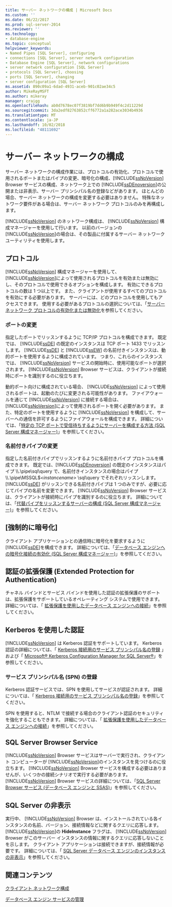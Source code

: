 ```yaml
---
title: サーバー ネットワークの構成 | Microsoft Docs
ms.custom: ''
ms.date: 06/22/2017
ms.prod: sql-server-2014
ms.reviewer: ''
ms.technology:
- database-engine
ms.topic: conceptual
helpviewer_keywords:
- Named Pipes [SQL Server], configuring
- connections [SQL Server], server network configuration
- Database Engine [SQL Server], network configurations
- server network configuration [SQL Server]
- protocols [SQL Server], choosing
- ports [SQL Server], changing
- server configuration [SQL Server]
ms.assetid: 890c09a1-6dad-4931-aceb-901c02ae34c5
author: MikeRayMSFT
ms.author: mikeray
manager: craigg
ms.openlocfilehash: ab0d7678ec07f3819bf7dd6b9b949f4c2d11229d
ms.sourcegitcommit: 3da2edf82763852cff6772a1a282ace3034b4936
ms.translationtype: MT
ms.contentlocale: ja-JP
ms.lasthandoff: 10/02/2018
ms.locfileid: "48111692"
---
```

# <a name="server-network-configuration"></a>サーバー ネットワークの構成
  サーバー ネットワークの構成作業には、プロトコルの有効化、プロトコルで使用されるポートまたはパイプの変更、暗号化の構成、[!INCLUDE[ssNoVersion](../../includes/ssnoversion-md.md)] Browser サービスの構成、ネットワーク上での [!INCLUDE[ssDEnoversion](../../includes/ssdenoversion-md.md)]の公開または非表示、サーバー プリンシパル名の登録などがあります。 ほとんどの場合、サーバー ネットワークの構成を変更する必要はありません。 特殊なネットワーク要件がある場合は、サーバー ネットワーク プロトコルのみを再構成します。  
  
 [!INCLUDE[ssNoVersion](../../includes/ssnoversion-md.md)] のネットワーク構成は、 [!INCLUDE[ssNoVersion](../../includes/ssnoversion-md.md)] 構成マネージャーを使用して行います。 以前のバージョンの [!INCLUDE[ssNoVersion](../../includes/ssnoversion-md.md)]の場合は、その製品に付属するサーバー ネットワーク ユーティリティを使用します。  
  
## <a name="protocols"></a>プロトコル  
 [!INCLUDE[ssNoVersion](../../includes/ssnoversion-md.md)] 構成マネージャーを使用して、 [!INCLUDE[ssNoVersion](../../includes/ssnoversion-md.md)]によって使用されるプロトコルを有効または無効にし、そのプロトコルで使用できるオプションを構成します。 有効にできるプロトコルの数は 1 つ以上です。 また、クライアントが使用するすべてのプロトコルを有効にする必要があります。 サーバーには、どのプロトコルを使用してもアクセスできます。 使用する必要があるプロトコルの選択については、「[サーバー ネットワーク プロトコルの有効化または無効化](enable-or-disable-a-server-network-protocol.md)を参照してください。  
  
### <a name="changing-a-port"></a>ポートの変更  
 指定したポートでリッスンするように TCP/IP プロトコルを構成できます。 既定では、 [!INCLUDE[ssDE](../../includes/ssde-md.md)] の既定のインスタンスは TCP ポート 1433 でリッスンします。 [!INCLUDE[ssDE](../../includes/ssde-md.md)] と [!INCLUDE[ssEW](../../includes/ssew-md.md)] の名前付きインスタンスは、動的ポートを使用するように構成されています。 つまり、これらのインスタンスでは、 [!INCLUDE[ssNoVersion](../../includes/ssnoversion-md.md)] サービスの開始時に、使用可能なポートが選択されます。 [!INCLUDE[ssNoVersion](../../includes/ssnoversion-md.md)] Browser サービスは、クライアントが接続時にポートを識別するのに役立ちます。  
  
 動的ポート向けに構成されている場合、 [!INCLUDE[ssNoVersion](../../includes/ssnoversion-md.md)] によって使用されるポートは、起動のたびに変更される可能性があります。 ファイアウォールを通じて [!INCLUDE[ssNoVersion](../../includes/ssnoversion-md.md)] に接続する場合は、 [!INCLUDE[ssNoVersion](../../includes/ssnoversion-md.md)]によって使用されるポートを開く必要があります。 また、特定のポートを使用するように [!INCLUDE[ssNoVersion](../../includes/ssnoversion-md.md)] を構成して、サーバーへの通信を許可するようにファイアウォールを構成できます。 詳細については、「[特定の TCP ポートで受信待ちするようにサーバーを構成する方法 &#40;SQL Server 構成マネージャー&#41;](configure-a-server-to-listen-on-a-specific-tcp-port.md)」を参照してください。  
  
### <a name="changing-a-named-pipe"></a>名前付きパイプの変更  
 指定した名前付きパイプでリッスンするように名前付きパイプ プロトコルを構成できます。 既定では、[!INCLUDE[ssDEnoversion](../../includes/ssdenoversion-md.md)] の既定のインスタンスはパイプ \\\\.\pipe\sql\query で、名前付きインスタンスの場合はパイプ \\\\.\pipe\MSSQL$*\<instancename>* \sql\query でそれぞれリッスンします。 [!INCLUDE[ssDE](../../includes/ssde-md.md)] がリッスンできる名前付きパイプは 1 つのみですが、必要に応じてパイプの名前を変更できます。 [!INCLUDE[ssNoVersion](../../includes/ssnoversion-md.md)] Browser サービスは、クライアントが接続時にパイプを識別するのに役立ちます。 詳細については、「[代替パイプをリッスンするサーバーの構成  &#40;SQL Server 構成マネージャー&#41;](configure-a-server-to-listen-on-an-alternate-pipe.md)」を参照してください。  
  
## <a name="force-encryption"></a>[強制的に暗号化]  
 クライアント アプリケーションとの通信時に暗号化を要求するように[!INCLUDE[ssDE](../../includes/ssde-md.md)]を構成できます。 詳細については、「[データベース エンジンへの暗号化接続の有効化 &#40;SQL Server 構成マネージャー&#41;](enable-encrypted-connections-to-the-database-engine.md)」を参照してください。  
  
## <a name="extended-protection-for-authentication"></a>認証の拡張保護 (Extended Protection for Authentication)  
 チャネル バインドとサービス バインドを使用した認証の拡張保護のサポートは、拡張保護をサポートしているオペレーティング システムで使用できます。 詳細については、「 [拡張保護を使用したデータベース エンジンへの接続](connect-to-the-database-engine-using-extended-protection.md)」を参照してください。  
  
## <a name="authenticating-by-using-kerberos"></a>Kerberos を使用した認証  
 [!INCLUDE[ssNoVersion](../../includes/ssnoversion-md.md)] は Kerberos 認証をサポートしています。 Kerberos 認証の詳細については、「 [Kerberos 接続用のサービス プリンシパル名の登録](register-a-service-principal-name-for-kerberos-connections.md) 」および「 [Microsoft® Kerberos Configuration Manager for SQL Server®](http://www.microsoft.com/download/details.aspx?id=39046)」を参照してください。  
  
### <a name="registering-a-server-principal-name-spn"></a>サービス プリンシパル名 (SPN) の登録  
 Kerberos 認証サービスでは、SPN を使用してサービスが認証されます。 詳細については、「 [Kerberos 接続用のサービス プリンシパル名の登録](register-a-service-principal-name-for-kerberos-connections.md)」を参照してください。  
  
 SPN を使用すると、NTLM で接続する場合のクライアント認証のセキュリティを強化することもできます。 詳細については、「 [拡張保護を使用したデータベース エンジンへの接続](connect-to-the-database-engine-using-extended-protection.md)」を参照してください。  
  
## <a name="sql-server-browser-service"></a>SQL Server Browser Service  
 [!INCLUDE[ssNoVersion](../../includes/ssnoversion-md.md)] Browser サービスはサーバーで実行され、クライアント コンピューターが [!INCLUDE[ssNoVersion](../../includes/ssnoversion-md.md)]のインスタンスを見つけるのに役立ちます。 [!INCLUDE[ssNoVersion](../../includes/ssnoversion-md.md)] Browser サービスを構成する必要はありませんが、いくつかの接続シナリオで実行する必要があります。 [!INCLUDE[ssNoVersion](../../includes/ssnoversion-md.md)] Browser サービスの詳細については、「[SQL Server Browser サービス &#40;データベース エンジンと SSAS&#41;](sql-server-browser-service-database-engine-and-ssas.md)」を参照してください。  
  
## <a name="hiding-sql-server"></a>SQL Server の非表示  
 実行中、 [!INCLUDE[ssNoVersion](../../includes/ssnoversion-md.md)] Browser は、インストールされている各インスタンスの名前、バージョン、接続情報などに関するクエリに応答します。 [!INCLUDE[ssNoVersion](../../includes/ssnoversion-md.md)]の **HideInstance** フラグは、 [!INCLUDE[ssNoVersion](../../includes/ssnoversion-md.md)] Browser がこのサーバー インスタンスの情報に関するクエリに応答しないことを示します。 クライアント アプリケーションは接続できますが、接続情報が必要です。 詳細については、「 [SQL Server データベース エンジンのインスタンスの非表示](../sql-server-database-engine-overview.md)」を参照してください。  
  
## <a name="related-content"></a>関連コンテンツ  
 [クライアント ネットワーク構成](client-network-configuration.md)  
  
 [データベース エンジン サービスの管理](manage-the-database-engine-services.md)  
  
  
